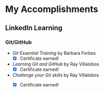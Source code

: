 # __My Accomplishments__

## LinkedIn Learning
### Git/GitHub
- _Git Essential Training_ by Barbara Forbes
  - [x] Certificate earned!
- _Learning Git and GitHub_ by Ray Villalobos
  - [x] Certificate earned!
- _Challenge your Git skills_ by Ray Villalobos
  - [x] Certificate earned!










 

